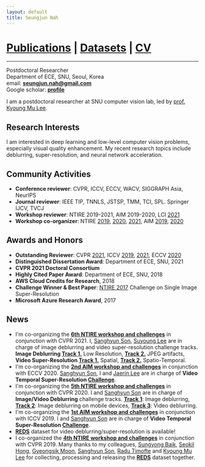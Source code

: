 ```yaml
---
layout: default
title: Seungjun Nah
---
```


# [Publications](publications) | [Datasets](Datasets/datasets) | [CV](cv.pdf)
___

Postdoctoral Researcher  
Department of ECE, SNU, Seoul, Korea  
email: **seungjun.nah@gmail.com**  
Google scholar: **[profile](https://scholar.google.com/citations?user=hEr2AKsAAAAJ&hl=en)**

I am a postdoctoral researcher at SNU computer vision lab, led by [prof. Kyoung Mu Lee](https://cv.snu.ac.kr/index.php/faculty/).

## Research Interests

I am interested in deep learning and low-level computer vision problems, especially visual quality enhancement.
My recent research topics include deblurring, super-resolution, and neural network acceleration.

## Community Activities

* **Conference reviewer**: CVPR, ICCV, ECCV, WACV, SIGGRAPH Asia, NeurIPS
* **Journal reviewer**: IEEE TIP, TNNLS, JSTSP, TMM, TCI, SPL. Springer IJCV, TVCJ
* **Workshop reviewer**: NTIRE 2019-2021, AIM 2019-2020, LCI [2021](https://sites.google.com/view/lci-iccv2021)
* **Workshop co-organizer**: NTIRE [2019](https://data.vision.ee.ethz.ch/cvl/ntire19/), [2020](https://data.vision.ee.ethz.ch/cvl/ntire20/), [2021](https://data.vision.ee.ethz.ch/cvl/ntire21/), AIM [2019](https://data.vision.ee.ethz.ch/cvl/aim19/), [2020](https://data.vision.ee.ethz.ch/cvl/aim19/)

## Awards and Honors

* **Outstanding Reviewer**: CVPR [2021](http://cvpr2021.thecvf.com/node/184), ICCV [2019](https://iccv2019.thecvf.com/best_reviewers), [2021](http://iccv2021.thecvf.com/outstanding-reviewers), ECCV [2020](https://eccv2020.eu/outstanding-reviewers/)
* **Distinguished Dissertation Award**: Department of ECE, SNU, 2021
* **CVPR 2021 Doctoral Consortium**
* **Highly Cited Paper Award**: Department of ECE, SNU, 2018
* **AWS Cloud Credits for Research**, 2018
* **Challenge Winner & Best Paper**: [NTIRE 2017](https://data.vision.ee.ethz.ch/cvl/ntire17/) Challenge on Single Image Super-Resolution
* **Microsoft Azure Research Award**, 2017

## News

* I'm co-organizing the **[6th NTIRE workshop and challenges](https://data.vision.ee.ethz.ch/cvl/ntire21/)** in conjunction with CVPR 2021. I, [Sanghyun Son](https://scholar.google.com/citations?user=nWaSdu0AAAAJ&hl=en), [Suyoung Lee](https://scholar.google.com/citations?user=s0uhy1gAAAAJ&hl=en) are in charge of image deblurring and video super-resolution challenge tracks. **Image Deblurring [Track 1.](https://competitions.codalab.org/competitions/28073)** Low Resolution, **[Track 2.](https://competitions.codalab.org/competitions/28074)** JPEG artifacts, **Video Super-Resolution [Track 1.](https://competitions.codalab.org/competitions/28051)** Spatial, **[Track 2.](https://competitions.codalab.org/competitions/28072)** Spatio-Temporal.
* I'm co-organizing the **[2nd AIM workshop and challenges](https://data.vision.ee.ethz.ch/cvl/aim20/)** in conjunction with ECCV 2020. [Sanghyun Son](https://scholar.google.com/citations?user=nWaSdu0AAAAJ&hl=en), I and [Jaerin Lee](https://cv.snu.ac.kr/index.php/students/) are in charge of **Video Temporal Super-Resolution [Challenge](https://competitions.codalab.org/competitions/24584)**.
* I'm co-organizing the **[5th NTIRE workshop and challenges](https://data.vision.ee.ethz.ch/cvl/ntire20/)** in conjunction with CVPR 2020. I and [Sanghyun Son](https://scholar.google.com/citations?user=nWaSdu0AAAAJ&hl=en) are in charge of **Image/Video Deblurring** challenge tracks. **[Track 1](https://competitions.codalab.org/competitions/22233)**: Image deblurring, **[Track 2](https://competitions.codalab.org/competitions/22234)**: Image deblurring on mobile devices, **[Track 3](https://competitions.codalab.org/competitions/22235)**: Video deblurring.
* I'm co-organizing the **[1st AIM workshop and challenges](https://data.vision.ee.ethz.ch/cvl/aim19/)** in conjunction with ICCV 2019. I and [Sanghyun Son](https://scholar.google.com/citations?user=nWaSdu0AAAAJ&hl=en) are in charge of **Video Temporal Super-Resolution [Challenge](https://competitions.codalab.org/competitions/20244)**.
* **[REDS](Datasets/reds)** dataset for video deblurring/super-resolution is available!
* I co-organized the **[4th NTIRE workshop and challenges](https://data.vision.ee.ethz.ch/cvl/ntire19/)** in conjunction with CVPR 2019. Many thanks to my colleagues, [Sungyong Baik](https://scholar.google.com/citations?user=lQ4gotkAAAAJ&hl=en), [Seokil Hong](https://scholar.google.com/citations?user=nYDLTksAAAAJ&hl=en), [Gyeongsik Moon](https://scholar.google.com/citations?user=2f2D258AAAAJ&hl=en), [Sanghyun Son](https://scholar.google.com/citations?user=nWaSdu0AAAAJ&hl=en), [Radu Timofte](https://scholar.google.com/citations?user=u3MwH5kAAAAJ&hl=en) and [Kyoung Mu Lee](https://scholar.google.com/citations?user=Hofj9kAAAAAJ&hl=en) for collecting, processing and releasing the **[REDS](Datasets/reds)** dataset together.

